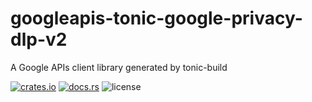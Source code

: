 # googleapis-tonic-google-privacy-dlp-v2

A Google APIs client library generated by tonic-build

[![crates.io](https://img.shields.io/crates/v/googleapis-tonic-google-privacy-dlp-v2)](https://crates.io/crates/googleapis-tonic-google-privacy-dlp-v2)
[![docs.rs](https://img.shields.io/docsrs/googleapis-tonic-google-privacy-dlp-v2)](https://docs.rs/googleapis-tonic-google-privacy-dlp-v2)
![license](https://img.shields.io/crates/l/googleapis-tonic-google-privacy-dlp-v2)
